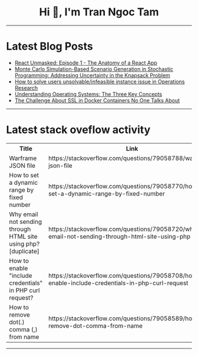 <h1 align="center">Hi 👋, I'm Tran Ngoc Tam</h1>

---

# Latest Blog Posts 
<!-- BLOG-POST-LIST:START -->
- [React Unmasked: Episode 1 - The Anatomy of a React App](https://dev.to/adhikareeprayush/react-unmasked-episode-1-the-anatomy-of-a-react-app-2g3o)
- [Monte Carlo Simulation-Based Scenario Generation in Stochastic Programming: Addressing Uncertainty in the Knapsack Problem](https://dev.to/thana_b/monte-carlo-simulation-based-scenario-generation-in-stochastic-programming-addressing-uncertainty-in-the-knapsack-problem-39ip)
- [How to solve users unsolvable/infeasible instance issue in Operations Research](https://dev.to/thana_b/how-to-solve-users-unsolvableinfeasible-instance-issue-in-operations-research-33f1)
- [Understanding Operating Systems: The Three Key Concepts](https://dev.to/benslinux2024/understanding-operating-systems-the-three-key-concepts-5ah5)
- [The Challenge About SSL in Docker Containers No One Talks About](https://dev.to/marrouchi/the-challenge-about-ssl-in-docker-containers-no-one-talks-about-32gh)
<!-- BLOG-POST-LIST:END -->

---

# Latest stack oveflow activity
<table>
  <tr><th>Title</th><th>Link</th></tr>
  <!-- STACKOVERFLOW:START --><tr><td>Warframe JSON file</td><td>https://stackoverflow.com/questions/79058788/warframe-json-file</td></tr><tr><td>How to set a dynamic range by fixed number</td><td>https://stackoverflow.com/questions/79058770/how-to-set-a-dynamic-range-by-fixed-number</td></tr><tr><td>Why email not sending through HTML site using php? [duplicate]</td><td>https://stackoverflow.com/questions/79058720/why-email-not-sending-through-html-site-using-php</td></tr><tr><td>How to enable &quot;include credentials&quot; in PHP curl request?</td><td>https://stackoverflow.com/questions/79058708/how-to-enable-include-credentials-in-php-curl-request</td></tr><tr><td>How to remove dot&lpar;.&rpar; comma &lpar;,&rpar; from name</td><td>https://stackoverflow.com/questions/79058589/how-to-remove-dot-comma-from-name</td></tr><!-- STACKOVERFLOW:END -->
</table>

---


